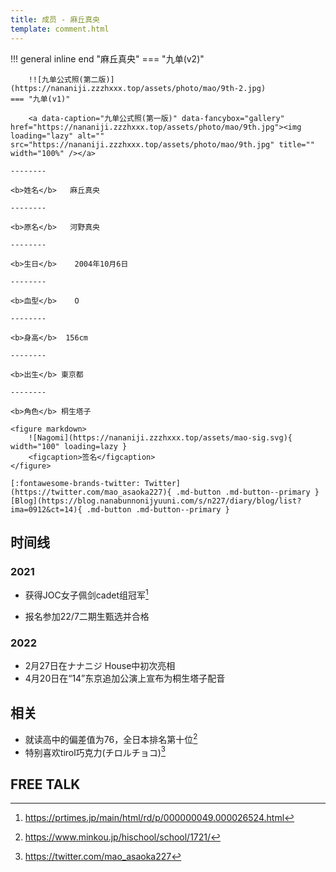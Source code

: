 ```yaml
---
title: 成员 - 麻丘真央
template: comment.html
---
```


!!! general inline end "麻丘真央"
    === "九单(v2)"

        !![九单公式照(第二版)](https://nananiji.zzzhxxx.top/assets/photo/mao/9th-2.jpg)
    === "九单(v1)"

        <a data-caption="九单公式照(第一版)" data-fancybox="gallery" href="https://nananiji.zzzhxxx.top/assets/photo/mao/9th.jpg"><img loading="lazy" alt="" src="https://nananiji.zzzhxxx.top/assets/photo/mao/9th.jpg" title="" width="100%" /></a>

    --------

    <b>姓名</b>   麻丘真央

    --------

    <b>原名</b>   河野真央

    --------

    <b>生日</b>    2004年10月6日

    --------

    <b>血型</b>    O

    --------

    <b>身高</b>  156cm

    --------

    <b>出生</b> 東京都

    --------

    <b>角色</b> 桐生塔子
  
    <figure markdown>
        ![Nagomi](https://nananiji.zzzhxxx.top/assets/mao-sig.svg){ width="100" loading=lazy }
        <figcaption>签名</figcaption>
    </figure>

    [:fontawesome-brands-twitter: Twitter](https://twitter.com/mao_asaoka227){ .md-button .md-button--primary } [Blog](https://blog.nanabunnonijyuuni.com/s/n227/diary/blog/list?ima=0912&ct=14){ .md-button .md-button--primary }

## 时间线
### 2021 

- 获得JOC女子佩剑cadet组冠军[^1]

- 报名参加22/7二期生甄选并合格

### 2022

- 2月27日在ナナニジ House中初次亮相
- 4月20日在“14”东京追加公演上宣布为桐生塔子配音

## 相关

- 就读高中的偏差值为76，全日本排名第十位[^2]
- 特别喜欢tirol巧克力(チロルチョコ)[^3]

## FREE TALK

<div id="dplayer"></div>

<html>
<head>
    <meta name="referrer" content="never">
</head>

<body>
    <script src="https://nananiji.zzzhxxx.top/js/md5.js"></script>
    <script src="https://nananiji.zzzhxxx.top/js/hls.min.js"></script>
    <script src="https://nananiji.zzzhxxx.top/js/DPlayer.min.js"></script>
    <script>
        const dp = new DPlayer({
        container: document.getElementById('dplayer'),
        video: {
            url: 'https://manifest.prod.boltdns.net/manifest/v1/hls/v4/clear/4504957038001/316cb35b-a174-42c7-b517-fa3da69997a1/10s/master.m3u8?fastly_token=NjJkYTRmYWZfNzIyNDU3MDU3NzA0MWFhNjY1MjZhMDNmYWIwMTI5NjA1ZjAxOGFhMWY5ZWY2NzU3ZDU5MDE1ZjY4NjQ3ZWE3NQ%3D%3D',
            type: 'hls',
        },
        danmaku: {
            id: md5('mao-intro'),
            api: "https://danmu.zzzhxxx.top/"
        },
        contextmenu: [
        {
            text: '227WiKi',
            link: 'https://github.com/zzzhxxx/227WiKi',
        },
        ]
    });
    console.log(dp.plugins.hls);
    </script>
    
</body>
</html>

[^1]: https://prtimes.jp/main/html/rd/p/000000049.000026524.html
[^2]: https://www.minkou.jp/hischool/school/1721/
[^3]: https://twitter.com/mao_asaoka227

